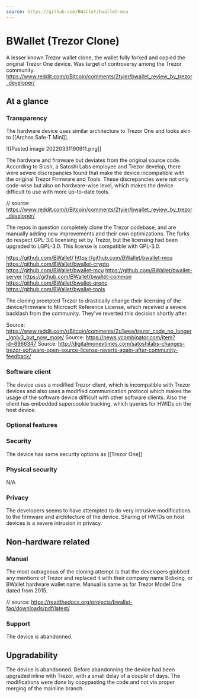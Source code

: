 ```yaml
---
source: https://github.com/BWallet/bwallet-mcu
---
```

# BWallet (Trezor Clone)
A lesser known Trezor wallet clone, the wallet fully forked and copied the original Trezor One device. Was target of controversy among the Trezor community. https://www.reddit.com/r/Bitcoin/comments/2tyier/bwallet_review_by_trezor_developer/

## At a glance

### Transparency
The hardware device uses similar architecture to Trezor One and looks akin to [[Archos Safe-T Mini]].

![[Pasted image 20220331190911.png]]

The hardware and firmware but deviates from the original source code. According to Slush, a Satoshi Labs employee and Trezor develop, there were severe discrepancies found that make the device incompatible with the original Trezor Firmware and Tools. These discrepancies were not only code-wise but also on hardware-wise level, which makes the device difficult to use with more up-to-date tools. 

// source: https://www.reddit.com/r/Bitcoin/comments/2tyier/bwallet_review_by_trezor_developer/

The repos in question completely clone the Trezor codebase, and are manually adding new improvements and their own optimizations. The forks do respect GPL-3.0 licensing set by Trezor, but the licensing had been upgraded to LGPL-3.0. This license is compatible with GPL-3.0.

https://github.com/BWallet/
https://github.com/BWallet/bwallet-mcu
https://github.com/BWallet/bwallet-crypto
https://github.com/BWallet/bwallet-mcu
https://github.com/BWallet/bwallet-server
https://github.com/BWallet/bwallet-common
https://github.com/BWallet/bwallet-qrenc
https://github.com/BWallet/bwallet-tools

The cloning prompted Trezor to drastically change their licensing of the device/firmware to Microsoft Reference License, which received a severe backlash from the community. They've reverted this decision shortly after.

Source: https://www.reddit.com/r/Bitcoin/comments/2u1wea/trezor_code_no_longer_lgplv3_but_now_more/
Source: https://news.ycombinator.com/item?id=8966347
Source: http://digitalmoneytimes.com/satoshilabs-changes-trezor-software-open-source-license-reverts-again-after-community-feedback/

### Software client
The device uses a modified Trezor client, which is incompatible with Trezor devices and also uses a modified communication protocol which makes the usage of the software device difficult with other software clients. Also the client has embedded supercookie tracking, which queries for HWIDs on the host device.

### Optional features

### Security
The device has same security options as [[Trezor One]]

### Physical security
N/A

### Privacy
The developers seems to have attempted to do very intrusive modifications to the firmware and architecture of the device. Sharing of HWIDs on host devices is a severe intrusion in privacy.

## Non-hardware related

### Manual
The most outrageous of the cloning attempt is that the developers globbed any mentions of Trezor and replaced it with their company name Bidixing, or BWallet hardware wallet name. Manual is same as for Trezor Model One dated from 2015.

// source: https://readthedocs.org/projects/bwallet-faq/downloads/pdf/latest/

### Support
The device is abandonned.

## Upgradability
The device is abandonned. Before abandonning the device had been upgraded inline with Trezor, with a small delay of a couple of days. The modifications were done by copypasting the code and not via proper merging of the mainline branch.